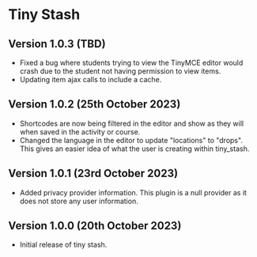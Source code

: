 Tiny Stash
===========

Version 1.0.3 (TBD)
-------------------

* Fixed a bug where students trying to view the TinyMCE editor would crash due to the student not having permission to view items.
* Updating item ajax calls to include a cache.


Version 1.0.2 (25th October 2023)
---------------------------------

* Shortcodes are now being filtered in the editor and show as they will when saved in the activity or course.
* Changed the language in the editor to update "locations" to "drops". This gives an easier idea of what the user is creating within tiny_stash.


Version 1.0.1 (23rd October 2023)
---------------------------------

* Added privacy provider information. This plugin is a null provider as it does not store any user information.


Version 1.0.0 (20th October 2023)
---------------------------------

* Initial release of tiny stash.
